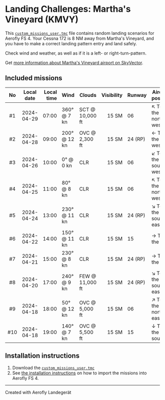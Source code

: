 # Landing Challenges: Martha's Vineyard (KMVY)

This [`custom_missions_user.tmc`](./custom_missions_user.tmc) file contains random landing scenarios for Aerofly FS 4.
Your Cessna 172 is 8 NM away from Martha's Vineyard, and you have to make a correct landing pattern entry and land safely.

Check wind and weather, as well as if it is a left- or right-turn-pattern.

Get [more information about Martha's Vineyard airport on SkyVector](https://skyvector.com/airport/KMVY).

## Included missions

| No  | Local date | Local time | Wind         | Clouds          | Visibility | Runway  | Aircraft position    |
| :-: | ---------- | ---------: | ------------ | --------------- | ---------: | ------- | -------------------- |
| #1  | 2024-04-29 |      07:00 | 360° @ 7 kn  | SCT @ 10,000 ft |      15 SM | 06      | ↖ To the north-west |
| #2  | 2024-04-28 |      09:00 | 200° @ 12 kn | OVC @ 2,300 ft  |      15 SM | 24 (RP) | ← To the west        |
| #3  | 2024-04-26 |      10:00 | 0° @ 0 kn    | CLR             |      15 SM | 06      | ↙ To the south-west |
| #4  | 2024-04-25 |      11:00 | 80° @ 8 kn   | CLR             |      15 SM | 06      | ↖ To the north-west |
| #5  | 2024-04-24 |      13:00 | 230° @ 11 kn | CLR             |      15 SM | 24 (RP) | ↘ To the south-east |
| #6  | 2024-04-22 |      14:00 | 150° @ 11 kn | CLR             |      15 SM | 15      | → To the east        |
| #7  | 2024-04-21 |      15:00 | 230° @ 8 kn  | CLR             |      15 SM | 24 (RP) | → To the east        |
| #8  | 2024-04-20 |      17:00 | 240° @ 9 kn  | FEW @ 11,000 ft |      15 SM | 24 (RP) | ↘ To the south-east |
| #9  | 2024-04-18 |      18:00 | 50° @ 12 kn  | OVC @ 5,000 ft  |      15 SM | 06      | ↗ To the north-east |
| #10 | 2024-04-18 |      19:00 | 140° @ 7 kn  | OVC @ 5,500 ft  |      15 SM | 15      | ↓ To the south       |

## Installation instructions

1. Download the [`custom_missions_user.tmc`](./custom_missions_user.tmc)
2. See [the installation instructions](https://fboes.github.io/aerofly-missions/docs/generic-installation.html) on how to import the missions into Aerofly FS 4.

---

Created with Aerofly Landegerät
